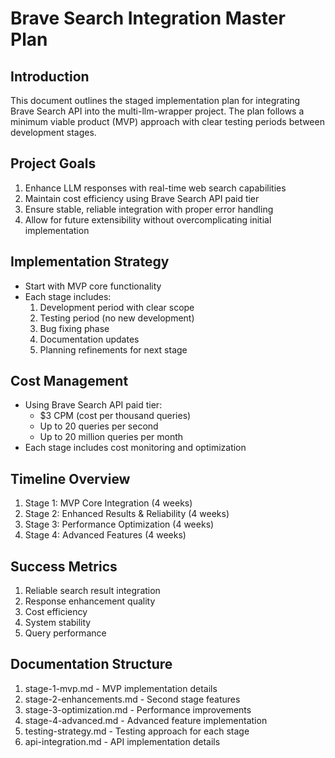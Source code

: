# Brave Search Integration Master Plan

## Introduction
This document outlines the staged implementation plan for integrating Brave Search API into the multi-llm-wrapper project. The plan follows a minimum viable product (MVP) approach with clear testing periods between development stages.

## Project Goals
1. Enhance LLM responses with real-time web search capabilities
2. Maintain cost efficiency using Brave Search API paid tier
3. Ensure stable, reliable integration with proper error handling
4. Allow for future extensibility without overcomplicating initial implementation

## Implementation Strategy
- Start with MVP core functionality
- Each stage includes:
  1. Development period with clear scope
  2. Testing period (no new development)
  3. Bug fixing phase
  4. Documentation updates
  5. Planning refinements for next stage

## Cost Management
- Using Brave Search API paid tier:
  - $3 CPM (cost per thousand queries)
  - Up to 20 queries per second
  - Up to 20 million queries per month
- Each stage includes cost monitoring and optimization

## Timeline Overview
1. Stage 1: MVP Core Integration (4 weeks)
2. Stage 2: Enhanced Results & Reliability (4 weeks)
3. Stage 3: Performance Optimization (4 weeks)
4. Stage 4: Advanced Features (4 weeks)

## Success Metrics
1. Reliable search result integration
2. Response enhancement quality
3. Cost efficiency
4. System stability
5. Query performance

## Documentation Structure
1. stage-1-mvp.md - MVP implementation details
2. stage-2-enhancements.md - Second stage features
3. stage-3-optimization.md - Performance improvements
4. stage-4-advanced.md - Advanced feature implementation
5. testing-strategy.md - Testing approach for each stage
6. api-integration.md - API implementation details
